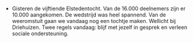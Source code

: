 - Gisteren de vijftiende Elstedentocht. Van de 16.000 deelnemers zijn er 10.000 aangekomen. De wedstrijd was heel spannend. Van de weeromstuit gaan we vandaag nog een tochtje maken. Wellicht bij Driehuizen. Twee regels vandaag: blijf met jezelf in gesprek en verleen sociale ondersteuning.